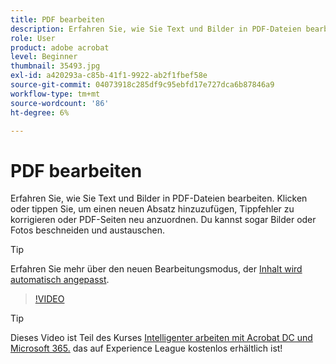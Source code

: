 ```yaml
---
title: PDF bearbeiten
description: Erfahren Sie, wie Sie Text und Bilder in PDF-Dateien bearbeiten
role: User
product: adobe acrobat
level: Beginner
thumbnail: 35493.jpg
exl-id: a420293a-c85b-41f1-9922-ab2f1fbef58e
source-git-commit: 04073918c285df9c95ebfd17e727dca6b87846a9
workflow-type: tm+mt
source-wordcount: '86'
ht-degree: 6%

---
```


# PDF bearbeiten

Erfahren Sie, wie Sie Text und Bilder in PDF-Dateien bearbeiten. Klicken oder tippen Sie, um einen neuen Absatz hinzuzufügen, Tippfehler zu korrigieren oder PDF-Seiten neu anzuordnen. Du kannst sogar Bilder oder Fotos beschneiden und austauschen.

>[!TIP]
>
>Erfahren Sie mehr über den neuen Bearbeitungsmodus, der [Inhalt wird automatisch angepasst](auto-adjust-layout.md).

>[!VIDEO](https://video.tv.adobe.com/v/35493?hidetitle=true)

>[!TIP]
>
>Dieses Video ist Teil des Kurses [Intelligenter arbeiten mit Acrobat DC und Microsoft 365.](https://experienceleague.adobe.com/?recommended=Acrobat-U-1-2021.microsoft365) das auf Experience League kostenlos erhältlich ist!
